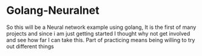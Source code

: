 # Golang-Neuralnet
So this will be a Neural network example using golang, It is the first of many projects and since i am just getting 
started I thought why not get involved and see how far I can take this. 
Part of practicing means being willing to try out different things 

